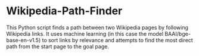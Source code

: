 # Wikipedia-Path-Finder
This Python script finds a path between two Wikipedia pages by following Wikipedia links. It uses machine learning (in this case the model BAAI/bge-base-en-v1.5) to sort links by relevance and attempts to find the most direct path from the start page to the goal page.
